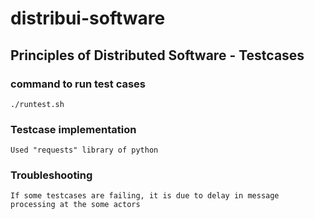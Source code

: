 # distribui-software

## Principles of Distributed Software - Testcases

### command to run test cases
    ./runtest.sh

### Testcase implementation

    Used "requests" library of python

### Troubleshooting

    If some testcases are failing, it is due to delay in message processing at the some actors